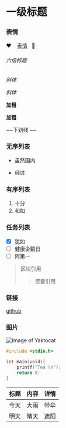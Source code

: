 # 一级标题
### 表情
 :heart:    [表情](https://www.webpagefx.com/tools/emoji-cheat-sheet/)   :hibiscus:

###### 六级标题

*斜体*

_斜体_

**加粗**

__加粗__

~~下划线 ~~

### 无序列表
- 虽然国内
* 经过

### 有序列表
1. 十分
2. 和如

### 任务列表
- [x] 犹如
- [ ] 健康企鹅日
- [ ] 阿第一

> 区块引用
>> 嵌套引用

### 链接
[github](http://github.com)

### 图片
![Image of Yaktocat](http://pic28.nipic.com/20130424/11588775_115415688157_2.jpg)

```c
#include <stdio.h>

int main(void){
    printf("Tea \n");
    return 0;
}
```
标题|内容|详情
----|----|----
今天|大雨|带伞
明天|晴天|遮阳
